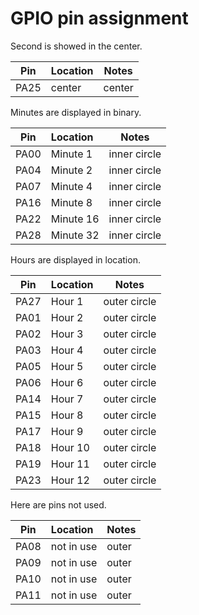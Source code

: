 # GPIO pin assignment

Second is showed in the center.

| Pin | Location | Notes |
| ------ |:------ | ------ |
| PA25 | center | center |

Minutes are displayed in binary.

| Pin | Location | Notes |
| ------ |:------ | ------ |
| PA00 | Minute 1 | inner circle |
| PA04 | Minute 2 | inner circle |
| PA07 | Minute 4 | inner circle |
| PA16 | Minute 8 | inner circle |
| PA22 | Minute 16 | inner circle |
| PA28 | Minute 32 | inner circle |

Hours are displayed in location.

| Pin | Location | Notes |
| ------ |:------ | ------ |
| PA27 | Hour 1 | outer circle |
| PA01 | Hour 2 | outer circle |
| PA02 | Hour 3 | outer circle |
| PA03 | Hour 4 | outer circle |
| PA05 | Hour 5 | outer circle |
| PA06 | Hour 6 | outer circle |
| PA14 | Hour 7 | outer circle |
| PA15 | Hour 8 | outer circle |
| PA17 | Hour 9 | outer circle |
| PA18 | Hour 10 | outer circle |
| PA19 | Hour 11 | outer circle |
| PA23 | Hour 12 | outer circle |

Here are pins not used.

| Pin | Location | Notes |
| ------ |:------ | ------ |
| PA08 | not in use | outer |
| PA09 | not in use | outer |
| PA10 | not in use | outer |
| PA11 | not in use | outer |

